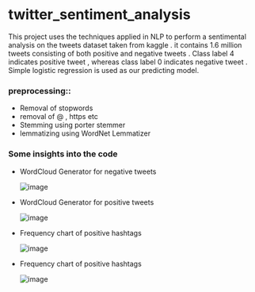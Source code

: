 # twitter_sentiment_analysis

This project uses the techniques applied in NLP to perform a sentimental analysis on the tweets dataset taken from kaggle . it contains 1.6 million tweets consisting of both positive and negative tweets . Class label 4 indicates positive tweet , whereas class label 0 indicates negative tweet . Simple logistic regression is used as our predicting model.


<h3>preprocessing::</h3>

- Removal of stopwords
- removal of @ , https etc
- Stemming using porter stemmer 
- lemmatizing using WordNet Lemmatizer

<h3> Some insights into the code </h3>

- WordCloud Generator for negative tweets 

  ![image](https://user-images.githubusercontent.com/95174361/184203538-72368a69-e36d-4b81-a879-ffd878c89e13.png)

- WordCloud Generator for positive tweets 

  ![image](https://user-images.githubusercontent.com/95174361/184204550-b0cab953-3aa8-426b-8fc2-b1e6d64b0d4b.png)

- Frequency chart of positive hashtags 

  ![image](https://user-images.githubusercontent.com/95174361/184205384-a332cf99-4792-46ca-ab27-e42506ca0d71.png)

- Frequency chart of positive hashtags 

  ![image](https://user-images.githubusercontent.com/95174361/184205769-91cae795-53a4-4cba-9fe3-eea653224627.png)
